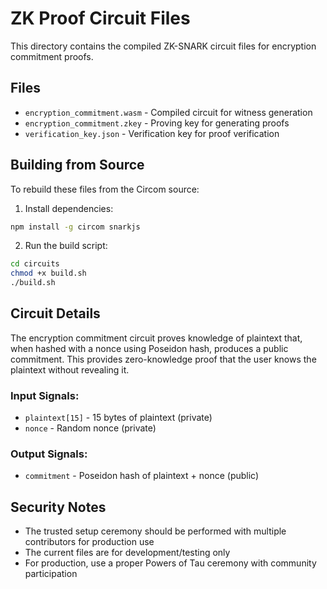# ZK Proof Circuit Files

This directory contains the compiled ZK-SNARK circuit files for encryption commitment proofs.

## Files

- `encryption_commitment.wasm` - Compiled circuit for witness generation
- `encryption_commitment.zkey` - Proving key for generating proofs
- `verification_key.json` - Verification key for proof verification

## Building from Source

To rebuild these files from the Circom source:

1. Install dependencies:
```bash
npm install -g circom snarkjs
```

2. Run the build script:
```bash
cd circuits
chmod +x build.sh
./build.sh
```

## Circuit Details

The encryption commitment circuit proves knowledge of plaintext that, when hashed with a nonce using Poseidon hash, produces a public commitment. This provides zero-knowledge proof that the user knows the plaintext without revealing it.

### Input Signals:
- `plaintext[15]` - 15 bytes of plaintext (private)
- `nonce` - Random nonce (private)

### Output Signals:
- `commitment` - Poseidon hash of plaintext + nonce (public)

## Security Notes

- The trusted setup ceremony should be performed with multiple contributors for production use
- The current files are for development/testing only
- For production, use a proper Powers of Tau ceremony with community participation
